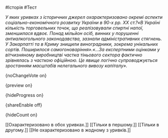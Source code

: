 #Історія #Тест

*У яких уривках з історичних джерел охарактеризовано окремі аспекти соціально-економічного розвитку України в 90-х рр. XX ст.?«В  Україні кількість торговельних точок, що реалізовували спиртні напої,  зменшилася вдвоє. Понад мільйон осіб, винних у порушенні  антиалкогольного законодавства, зазнали адміністративних стягнень. У  Закарпатті та в Криму знищили виноградники, зокрема унікальних сортів.  Поширилося самогоноваріння».«...За експертними  оцінками у вітчизняному виробництві частка тіньового сектора фактично  зрівнялась з часткою офіційною. Це явище логічно супроводжується  зростанням масштабів нелегального вивозу капіталу».*

{noChangeVote on}

{preview on}

{hideProgress on}

{shareEnable off}

{hideCount on}

[[Охарактеризовано в обох уривках.]]
[[Тільки в першому.]]
[[Тільки в другому.]]
[[Не охарактеризовано в жодному з уривків.]]
